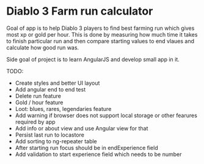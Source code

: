 Diablo 3 Farm run calculator
============================

Goal of app is to help Diablo 3 players to find best farming run which gives most xp or gold per hour.
This is done by measuring how much time it takes to finish particular run and then compare starting values to end vlaues
and calculate how good run was.

Side goal of project is to learn AngularJS and develop small app in it.

TODO:
 * Create styles and better UI layout
 * Add angular end to end test
 * Delete run feature
 * Gold / hour feature
 * Loot: blues, rares, legendaries feature
 * Add warning if browser does not support local storage or other fearures required by app
 * Add info or about view and use Angular view for that
 * Persist last run to locastore
 * Add sorting to ng-repeater table
 * After starting run focus should be in endExperience field
 * Add validation to start experience field which needs to be number